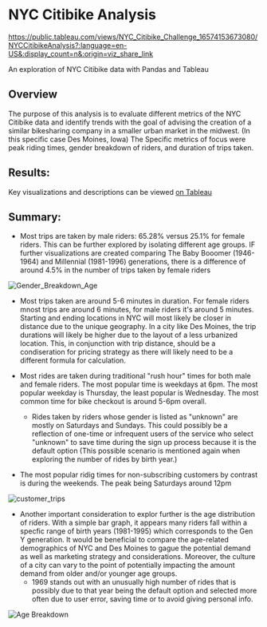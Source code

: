 # NYC Citibike Analysis

https://public.tableau.com/views/NYC_Citibike_Challenge_16574153673080/NYCCitibikeAnalysis?:language=en-US&:display_count=n&:origin=viz_share_link

An exploration of NYC Citibike data with Pandas and Tableau

## Overview

The purpose of this analysis is to evaluate different metrics of the NYC Citibike data and identify trends with the goal of advising the creation of a similar bikesharing company in a smaller urban market in the midwest. (In this specific case Des Moines, Iowa) The Specific metrics of focus were peak riding times, gender breakdown of riders, and duration of trips taken. 

## Results:

Key visualizations and descriptions can be viewed [on Tableau](https://public.tableau.com/app/profile/theodora.nutaitis.lopez/viz/NYC_Citibike_Challenge_16574153673080/NYCCitibikeAnalysis?publish=yes)

## Summary:

- Most trips are taken by male riders: 65.28% versus 25.1% for female riders. This can be further explored by isolating different age groups. IF further visualizations are created comparing The Baby Booomer (1946-1964) and Millennial (1981-1996) generations, there is a difference of around 4.5% in the number of trips taken by female riders

![Gender_Breakdown_Age](https://user-images.githubusercontent.com/99051640/187586477-15d466ff-cd23-48ca-98de-7c4d0365bf28.png)

- Most trips taken are around 5-6 minutes in duration. For female riders mnost trips are around 6 minutes, for male riders it's around 5 minutes. Starting and ending locations in NYC will most likely be closer in distance due to the unique geography. In a city like Des Moines, the trip durations will likely be higher due to the layout of a less urbanized location. This, in conjunction with trip distance, should be a condiseration for pricing strategy as there will likely need to be a different formula for calculation. 

- Most rides are taken during traditional "rush hour" times for both male and female riders. The most popular time is weekdays at 6pm. The most popular weekday is Thursday, the least popular is Wednesday. The most common time for bike checkout is around 5-6pm overall.  
  - Rides taken by riders whose gender is listed as "unknown" are mostly on Saturdays and Sundays. This could possibly be a reflection of one-time or infrequent users of the service who select "unknown" to save time during the sign up process because it is the default option (This possible scenario is mentioned again when exploring the number of rides by birth year.) 
  
 - The most popular ridig times for non-subscribing customers by contrast is during the weekends. The peak being Saturdays around 12pm

![customer_trips](https://user-images.githubusercontent.com/99051640/187589187-c4eeea30-04b4-4143-b4ae-16b628dd6638.png)

- Another important consideration to explor further is the age distribution of riders. With a simple bar graph, it appears many riders fall within a specfic range of birth years (1981-1995) which corresponds to the Gen Y generation. It would be beneficial to compare the age-related demographics of NYC and Des Moines to gague the potential demand as well as marketing strategy and considerations. Moreover, the culture of a city can vary to the point of potentially impacting the amount demand from older and/or younger age groups.
  - 1969 stands out with an unusually high number of rides that is possibly due to that year being the default option and selected more often due to user error, saving time or to avoid giving personal info. 

![Age Breakdown](https://user-images.githubusercontent.com/99051640/187582836-a2ed130c-1420-4445-ba3e-721248facfb7.png)

